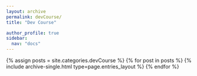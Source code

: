 ```yaml
---
layout: archive
permalink: devCourse/
title: "Dev Course"

author_profile: true
sidebar:
  nav: "docs"
---
```


{% assign posts = site.categories.devCourse %}
{% for post in posts %} 
	{% include archive-single.html type=page.entries_layout %} 
{% endfor %}